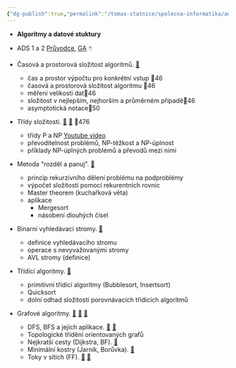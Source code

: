 ```yaml
---
{"dg-publish":true,"permalink":"/tomas-statnice/spolecna-informatika/ads/ads-seznam-otazek-a-materialu/","tags":["tomas","spolecna_informatika","ads"],"noteIcon":""}
---
```


- **Algoritmy a datové stuktury**
- ADS 1 a 2 [Průvodce](https://slama.dev/assets/priprava-na-statnice-mff-uk/pruvodce.pdf), [GA](https://slama.dev/assets/priprava-na-statnice-mff-uk/ga.pdf) 🃏

- Časová a prostorová složitost algoritmů.  [🔗](https://slama.dev/assets/priprava-na-statnice-mff-uk/pruvodce.pdf#s2)
	- čas a prostor výpočtu pro konkrétní vstup 📄46
    - časová a prostorová složitost algoritmu 📄46
    - měření velikosti dat📄46
    - složitost v nejlepším, nejhorším a průměrném případě📄46
    - asymptotická notace📄50
- Třídy složitosti. [🔗](https://slama.dev/assets/priprava-na-statnice-mff-uk/pruvodce.pdf#s19.3) [🔗](https://slama.dev/assets/priprava-na-statnice-mff-uk/pvnp.webp) 📄476
	- třídy P a NP [Youtube video](https://www.youtube.com/watch?v=pQsdygaYcE4)
    - převoditelnost problémů, NP-těžkost a NP-úplnost
    - příklady NP-úplných problémů a převodů mezi nimi
- Metoda "rozděl a panuj". [🔗](https://slama.dev/assets/priprava-na-statnice-mff-uk/pruvodce.pdf#s10)
	- princip rekurzivního dělení problému na podproblémy
    - výpočet složitosti pomocí rekurentních rovnic
    - Master theorem (kuchařková věta)
    - aplikace
	    - Mergesort
        - násobení dlouhých čísel
- Binarní vyhledávací stromy. [🔗](https://slama.dev/assets/priprava-na-statnice-mff-uk/pruvodce.pdf#s8)
	- definice vyhledávacího stromu
    - operace s nevyvažovanými stromy
    - AVL stromy (definice)
- Třídící algoritmy.  [🔗](https://slama.dev/assets/priprava-na-statnice-mff-uk/pruvodce.pdf#s3)
	- primitivní třídicí algoritmy (Bubblesort, Insertsort)
    - Quicksort
    - dolní odhad složitosti porovnávacích třídicích algoritmů
- Grafové algoritmy. [🔗](https://slama.dev/assets/priprava-na-statnice-mff-uk/pruvodce.pdf#s5) [🔗](https://slama.dev/assets/priprava-na-statnice-mff-uk/pruvodce.pdf#s6) [🔗](https://slama.dev/assets/priprava-na-statnice-mff-uk/pruvodce.pdf#s7)
	- DFS, BFS a jejich aplikace. [🔗](https://slama.dev/assets/priprava-na-statnice-mff-uk/pruvodce.pdf#s5) [🔗](https://stackoverflow.com/questions/20429310/why-is-depth-first-search-claimed-to-be-space-efficient)
	- Topologické třídění orientovaných grafů
    - Nejkratší cesty (Dijkstra, BF). [🔗](https://slama.dev/assets/priprava-na-statnice-mff-uk/pruvodce.pdf#s6)
    - Minimální kostry (Jarník, Borůvka). [🔗](https://slama.dev/assets/priprava-na-statnice-mff-uk/pruvodce.pdf#s7)
    - Toky v sítích (FF). [🔗](https://slama.dev/assets/priprava-na-statnice-mff-uk/pruvodce.pdf#s14) [🔗](https://slama.dev/poznamky-z-prednasky/kombinatorika-a-grafy-i/#7-p%C5%99edn%C3%A1%C5%A1ka)
